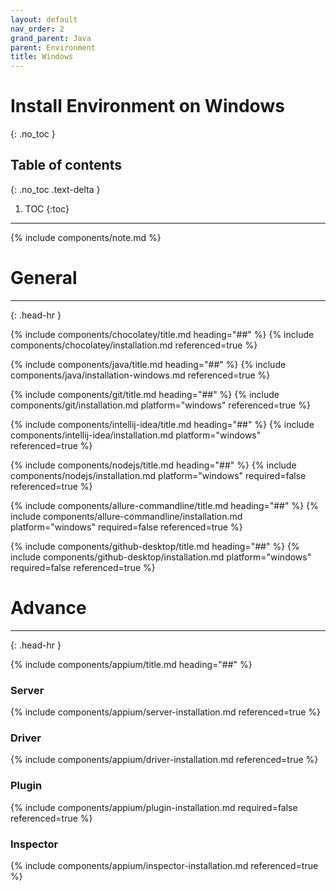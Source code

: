```yaml
---
layout: default
nav_order: 2
grand_parent: Java
parent: Environment
title: Windows
---
```


# Install Environment on Windows
{: .no_toc }

## Table of contents
{: .no_toc .text-delta }

1. TOC
{:toc}
---

{% include components/note.md %}

# General
<hr>{: .head-hr }

{% include components/chocolatey/title.md heading="##" %}
{% include components/chocolatey/installation.md referenced=true %}

{% include components/java/title.md heading="##" %}
{% include components/java/installation-windows.md referenced=true %}

{% include components/git/title.md heading="##" %}
{% include components/git/installation.md platform="windows" referenced=true %}

{% include components/intellij-idea/title.md heading="##" %}
{% include components/intellij-idea/installation.md platform="windows" referenced=true %}

{% include components/nodejs/title.md heading="##" %}
{% include components/nodejs/installation.md platform="windows" required=false referenced=true %}

{% include components/allure-commandline/title.md heading="##" %}
{% include components/allure-commandline/installation.md platform="windows" required=false referenced=true %}

{% include components/github-desktop/title.md heading="##" %}
{% include components/github-desktop/installation.md platform="windows" required=false referenced=true %}

# Advance
<hr>{: .head-hr }

{% include components/appium/title.md heading="##" %}

### Server
{% include components/appium/server-installation.md referenced=true %}

### Driver
{% include components/appium/driver-installation.md referenced=true %}

### Plugin
{% include components/appium/plugin-installation.md required=false referenced=true %}

### Inspector
{% include components/appium/inspector-installation.md referenced=true %}
